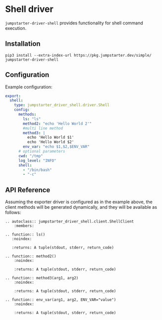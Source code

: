 # Shell driver

`jumpstarter-driver-shell` provides functionality for shell command execution.

## Installation

```shell
pip3 install --extra-index-url https://pkg.jumpstarter.dev/simple/ jumpstarter-driver-shell
```

## Configuration

Example configuration:

```yaml
export:
  shell:
    type: jumpstarter_driver_shell.driver.Shell
    config:
      methods:
        ls: "ls"
        method2: "echo 'Hello World 2'"
        #multi line method
        method3: |
          echo 'Hello World $1'
          echo 'Hello World $2'
        env_var: "echo $1,$2,$ENV_VAR"
      # optional parameters
      cwd: "/tmp"
      log_level: "INFO"
      shell:
        - "/bin/bash"
        - "-c"
```

## API Reference

Assuming the exporter driver is configured as in the example above, the client
methods will be generated dynamically, and they will be available as follows:

```{eval-rst}
.. autoclass:: jumpstarter_driver_shell.client.ShellClient
    :members:

.. function:: ls()
   :noindex:

   :returns: A tuple(stdout, stderr, return_code)

.. function:: method2()
    :noindex:

    :returns: A tuple(stdout, stderr, return_code)

.. function:: method3(arg1, arg2)
    :noindex:

    :returns: A tuple(stdout, stderr, return_code)

.. function:: env_var(arg1, arg2, ENV_VAR="value")
    :noindex:

    :returns: A tuple(stdout, stderr, return_code)
```
